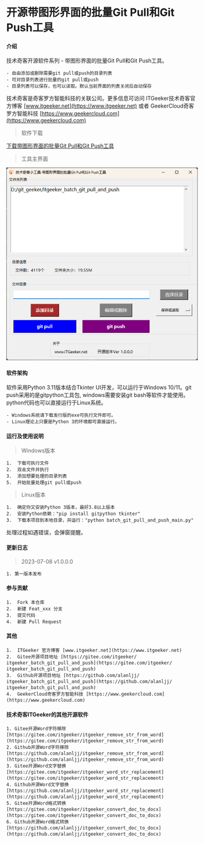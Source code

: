 # 开源带图形界面的批量Git Pull和Git Push工具

#### 介绍
技术奇客开源软件系列 - 带图形界面的批量Git Pull和Git Push工具。

    - 自由添加或删除需要git pull或push的目录列表
    - 可对目录列表进行批量的git pull或push
    - 目录列表可以保存，也可以读取。默认当前界面的列表关闭后自动保存

技术奇客是奇客罗方智能科技的关联公司。更多信息可访问 ITGeeker技术奇客官方博客 [www.itgeeker.net](https://www.itgeeker.net) 或者 GeekerCloud奇客罗方智能科技 [https://www.geekercloud.com](https://www.geekercloud.com)

>软件下载

[下载带图形界面的批量Git Pull和Git Push工具](https://www.itgeeker.net/itgeeker-technical-service/itgeeker_batch_git_pull_and_push_tool_with_ui/)

>工具主界面

![开源带图形界面的批量Git Pull和Git Push工具](batch_git_pull_and_push_2023-07-08_19-15-09.png "开源带图形界面的批量Git Pull和Git Push工具")

#### 软件架构
软件采用Python 3.11版本结合Tkinter UI开发，可以运行于Windows 10/11。git push采用的是gitpython工具包, windows需要安装git bash等软件才能使用。python代码也可以直接运行于Linux系统。

    - Windows系统请下载发行版的exe可执行文件即可。
    - Linux理论上只要是Python 3的环境都可直接运行。

#### 运行及使用说明

> Windows版本

    1.  下载可执行文件
    2.  双击文件并执行
    3.  添加想要处理的目录列表
    5.  开始批量处理git pull或push

> Linux版本

    1.  确定你又安装Python 3版本，最好3.8以上版本
    2.  安装Python依赖："pip install gitpython tkinter"
    3.  下载本项目到本地目录，并运行："python batch_git_pull_and_push_main.py"

处理过程如遇错误，会弹窗提醒。

#### 更新日志

> 2023-07-08 v1.0.0.0
 
    1. 第一版本发布


#### 参与贡献

    1.  Fork 本仓库
    2.  新建 Feat_xxx 分支
    3.  提交代码
    4.  新建 Pull Request


#### 其他

    1.  ITGeeker 官方博客 [www.itgeeker.net](https://www.itgeeker.net)
    2.  Gitee开源项目地址 [https://gitee.com/itgeeker/ itgeeker_batch_git_pull_and_push](https://gitee.com/itgeeker/ itgeeker_batch_git_pull_and_push) 
    3.  Github开源项目地址 [https://github.com/alanljj/ itgeeker_batch_git_pull_and_push](https://github.com/alanljj/ itgeeker_batch_git_pull_and_push) 
    4.  GeekerCloud奇客罗方智能科技 [https://www.geekercloud.com](https://www.geekercloud.com)

#### 技术奇客ITGeeker的其他开源软件

    1. Gitee开源Word字符移除 [https://gitee.com/itgeeker/itgeeker_remove_str_from_word](https://gitee.com/itgeeker/itgeeker_remove_str_from_word) 
    2. Github开源Word字符移除 [https://github.com/alanljj/itgeeker_remove_str_from_word](https://github.com/alanljj/itgeeker_remove_str_from_word)
    3. Gitee开源Word文字替换 [https://gitee.com/itgeeker/itgeeker_word_str_replacement](https://gitee.com/itgeeker/itgeeker_word_str_replacement) 
    4. Github开源Word文字替换 [https://github.com/alanljj/itgeeker_word_str_replacement](https://github.com/alanljj/itgeeker_word_str_replacement)
    5. Gitee开源Word格式转换 [https://gitee.com/itgeeker/itgeeker_convert_doc_to_docx](https://gitee.com/itgeeker/itgeeker_convert_doc_to_docx)
    6. Github开源Word格式转换 [https://github.com/alanljj/itgeeker_convert_doc_to_docx](https://github.com/alanljj/itgeeker_convert_doc_to_docx) 
